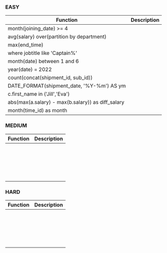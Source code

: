 ### EASY
| Function | Description |
|----------|-------------|
|month(joining_date) >= 4||
|avg(salary) over(partition by department)||
|max(end_time)||
|where jobtitle like 'Captain%'||
|month(date) between 1 and 6||
|year(date) = 2022||
|count(concat(shipment_id, sub_id))||
|DATE_FORMAT(shipment_date, '%Y-%m') AS ym||
|c.first_name in ('Jill','Eva')||
|abs(max(a.salary) - max(b.salary)) as diff_salary||
|month(time_id) as month||
### MEDIUM
| Function | Description |
|----------|-------------|
|||
|||
|||
|||
|||
|||
|||
|||
|||
|||
|||
|||
|||
|||
|||
|||
|||
|||
|||
|||
### HARD
| Function | Description |
|----------|-------------|
|||
|||
|||
|||
|||
|||
|||
|||
|||
|||
|||
|||
|||
|||
|||
|||
|||
|||
|||
|||
